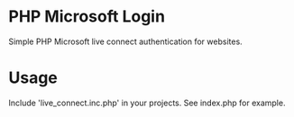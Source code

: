 # PHP Microsoft Login
Simple PHP Microsoft live connect authentication for websites.

# Usage
Include 'live_connect.inc.php' in your projects. See index.php for example.
